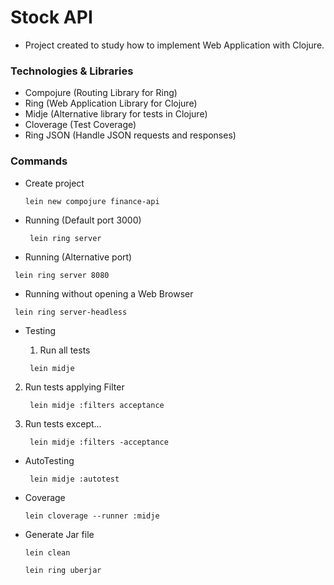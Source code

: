 # Stock API

- Project created to study how to implement Web Application with Clojure.

### Technologies & Libraries

- Compojure (Routing Library for Ring)
- Ring (Web Application Library for Clojure)
- Midje (Alternative library for tests in Clojure)
- Cloverage (Test Coverage)
- Ring JSON (Handle JSON requests and responses)

### Commands

- Create project

  `lein new compojure finance-api`


- Running (Default port 3000)

  ` lein ring server`

- Running (Alternative port)

` lein ring server 8080`

- Running without opening a Web Browser

` lein ring server-headless`

- Testing

    1. Run all tests

  ` lein midje`


2. Run tests applying Filter

   ` lein midje :filters acceptance`


3. Run tests except...

   ` lein midje :filters -acceptance`

- AutoTesting

  ` lein midje :autotest`


- Coverage

  `lein cloverage --runner :midje`

- Generate Jar file

  `lein clean`

  `lein ring uberjar`